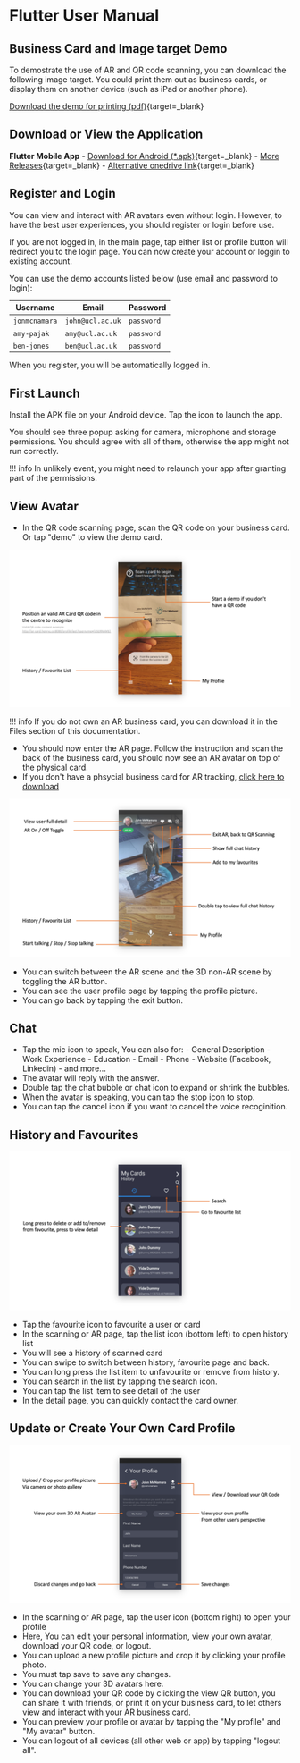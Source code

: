 # Flutter User Manual

## Business Card and Image target Demo

To demostrate the use of AR and QR code scanning, you can download the following image target. You could print them out as business cards, or display them on another device (such as iPad or another phone).

[Download the demo for printing (pdf)](downloads/image_target.pdf){target=_blank}


## Download or View the Application

**Flutter Mobile App** -  [Download for Android (*.apk)](https://github.com/IBM-AR-CARD/Flutter-AR-Mobile-App/releases/download/v1.0/app.apk){target=_blank} - [More Releases](https://github.com/IBM-AR-CARD/Flutter-AR-Mobile-App/releases){target=_blank} - [Alternative onedrive link](https://bit.ly/AR-Card){target=_blank}



## Register and Login

You can view and interact with AR avatars even without login. However, to have the best user experiences, you should register or login before use.

If you are not logged in, in the main page, tap either list or profile button will redirect you to the login page. You can now create your account or loggin to existing account. 

You can use the demo accounts listed below (use email and password to login):

| Username      | Email            | Password   |
| ------------- | ---------------- | ---------- |
| `jonmcnamara` | `john@ucl.ac.uk` | `password` |
| `amy-pajak`   | `amy@ucl.ac.uk`  | `password` |
| `ben-jones`   | `ben@ucl.ac.uk`  | `password` |

When you register, you will be automatically logged in.


## First Launch

Install the APK file on your Android device. Tap the icon to launch the app.

You should see three popup asking for camera, microphone and storage permissions. You should agree with all of them, otherwise the app might not run correctly.

!!! info
    In unlikely event, you might need to relaunch your app after granting part of the permissions.


## View Avatar

- In the QR code scanning page, scan the QR code on your business card. Or tap "demo" to view the demo card.

![QR](img/qr.png)
  
!!! info
    If you do not own an AR business card, you can download it in the Files section of this documentation. 

- You should now enter the AR page. Follow the instruction and scan the back of the business card, you should now see an AR avatar on top of the physical card.
- If you don't have a phsycial business card for AR tracking, [click here to download](../Reports-And-Downloads/#business-card-and-image-target-demo)

![QR](img/ar.png)

- You can switch between the AR scene and the 3D non-AR scene by toggling the AR button.
- You can see the user profile page by tapping the profile picture.
- You can go back by tapping the exit button. 

## Chat

- Tap the mic icon to speak, You can also for:
      - General Description
      - Work Experience
      - Education
      - Email
      - Phone
      - Website (Facebook, Linkedin)
      - and more...
- The avatar will reply with the answer.
- Double tap the chat bubble or chat icon to expand or shrink the bubbles.
- When the avatar is speaking, you can tap the stop icon to stop.
- You can tap the cancel icon if you want to cancel the voice recoginition.


## History and Favourites

![QR](img/list.png)

- Tap the favourite icon to favourite a user or card
- In the scanning or AR page, tap the list icon (bottom left) to open history list
- You will see a history of scanned card
- You can swipe to switch between history, favourite page and back.
- You can long press the list item to unfavourite or remove from history.
- You can search in the list by tapping the search icon.
- You can tap the list item to see detail of the user
- In the detail page, you can quickly contact the card owner.





## Update or Create Your Own Card Profile


![QR](img/profile.png)

- In the scanning or AR page, tap the user icon (bottom right) to open your profile
- Here, You can edit your personal information, view your own avatar, download your QR code, or logout.
- You can upload a new profile picture and crop it by clicking your profile photo.
- You must tap save to save any changes.
- You can change your 3D avatars here.
- You can download your QR code by clicking the view QR button, you can share it with friends, or print it on your business card, to let others view and interact with your AR business card.
- You can preview your profile or avatar by tapping the "My profile" and "My avatar" button.
- You can logout of all devices (all other web or app) by tapping "logout all".